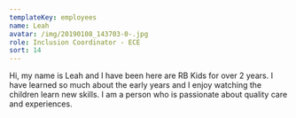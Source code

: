 ```yaml
---
templateKey: employees
name: Leah
avatar: /img/20190108_143703-0-.jpg
role: Inclusion Coordinator - ECE
sort: 14
---
```

Hi, my name is Leah and I have been here are RB Kids for over 2 years. I have learned so much about the early years and I enjoy watching the children learn new skills. I am a person who is passionate about quality care and experiences.
